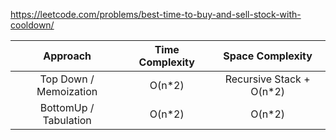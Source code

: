 https://leetcode.com/problems/best-time-to-buy-and-sell-stock-with-cooldown/

|        Approach        | Time Complexity |     Space Complexity      |
| :--------------------: | :-------------: | :-----------------------: |
| Top Down / Memoization |     O(n\*2)     | Recursive Stack + O(n\*2) |
| BottomUp / Tabulation  |     O(n\*2)     |          O(n\*2)          |
